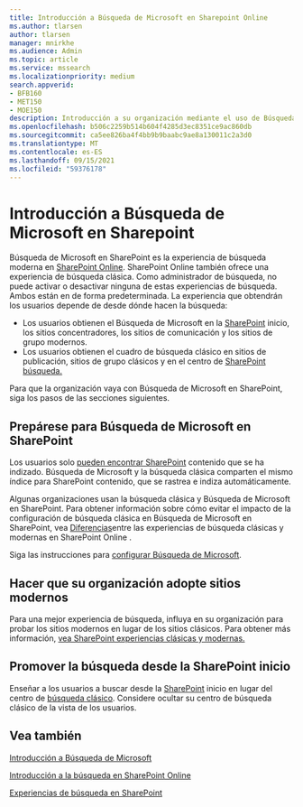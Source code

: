 ```yaml
---
title: Introducción a Búsqueda de Microsoft en Sharepoint Online
ms.author: tlarsen
author: tlarsen
manager: mnirkhe
ms.audience: Admin
ms.topic: article
ms.service: mssearch
ms.localizationpriority: medium
search.appverid:
- BFB160
- MET150
- MOE150
description: Introducción a su organización mediante el uso de Búsqueda de Microsoft en SharePoint Online
ms.openlocfilehash: b506c2259b514b604f4285d3ec8351ce9ac860db
ms.sourcegitcommit: ca5ee826ba4f4bb9b9baabc9ae8a130011c2a3d0
ms.translationtype: MT
ms.contentlocale: es-ES
ms.lasthandoff: 09/15/2021
ms.locfileid: "59376178"
---
```

# <a name="get-started-with-microsoft-search-in-sharepoint"></a>Introducción a Búsqueda de Microsoft en Sharepoint

Búsqueda de Microsoft en SharePoint es la experiencia de búsqueda moderna en [SharePoint Online](https://products.office.com/sharepoint/collaboration). SharePoint Online también ofrece una experiencia de búsqueda clásica. Como administrador de búsqueda, no puede activar o desactivar ninguna de estas experiencias de búsqueda. Ambos están en de forma predeterminada. La experiencia que obtendrán los usuarios depende de desde dónde hacen la búsqueda:

- Los usuarios obtienen el Búsqueda de Microsoft en la [SharePoint](http://sharepoint.com/) inicio, los sitios concentradores, los sitios de comunicación y los sitios de grupo modernos.
- Los usuarios obtienen el cuadro de búsqueda clásico en sitios de publicación, sitios de grupo clásicos y en el centro de [SharePoint búsqueda.](/sharepoint/manage-search-center)

Para que la organización vaya con Búsqueda de Microsoft en SharePoint, siga los pasos de las secciones siguientes.

## <a name="prepare-for-microsoft-search-in-sharepoint"></a>Prepárese para Búsqueda de Microsoft en SharePoint

Los usuarios solo [pueden encontrar SharePoint](http://sharepoint.com/) contenido que se ha indizado. Búsqueda de Microsoft y la búsqueda clásica comparten el mismo índice para SharePoint contenido, que se rastrea e indiza automáticamente. 

Algunas organizaciones usan la búsqueda clásica y Búsqueda de Microsoft en SharePoint. Para obtener información sobre cómo evitar el impacto de la configuración de búsqueda clásica en Búsqueda de Microsoft en SharePoint, vea [Diferencias](/sharepoint/differences-classic-modern-search)entre las experiencias de búsqueda clásicas y modernas en SharePoint Online .

Siga las instrucciones para [configurar Búsqueda de Microsoft](./setup-microsoft-search.md).


## <a name="get-your-organization-to-adopt-modern-sites"></a>Hacer que su organización adopte sitios modernos

Para una mejor experiencia de búsqueda, influya en su organización para probar los sitios modernos en lugar de los sitios clásicos. Para obtener más información, [vea SharePoint experiencias clásicas y modernas.](https://support.office.com/article/SharePoint-classic-and-modern-experiences-5725c103-505d-4a6e-9350-300d3ec7d73f)

## <a name="promote-searching-from-the-sharepoint-start-page"></a>Promover la búsqueda desde la SharePoint inicio

Enseñar a los usuarios a buscar desde la [SharePoint](http://sharepoint.com/) inicio en lugar del centro de [búsqueda clásico](/sharepoint/manage-search-center). Considere ocultar su centro de búsqueda clásico de la vista de los usuarios.

## <a name="see-also"></a>Vea también
[Introducción a Búsqueda de Microsoft](overview-microsoft-search.md)

[Introducción a la búsqueda en SharePoint Online](/sharepoint/overview-of-search)

[Experiencias de búsqueda en SharePoint](/sharepoint/get-started-with-modern-search-experience)